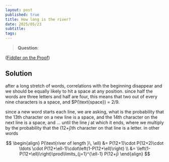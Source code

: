 ```yaml
---
layout: post
published: true
title: How long is the river?
date: 2025/05/23
subtitle: 
tags:
---
```


>**Question**:

<!--more-->

([Fiddler on the Proof](URL))

## Solution

after a long stretch of words, correlations with the beginning disappear and we should be equally likely to hit a space at any position. since half the words are three letters and half are four, this means that two out of every nine characters is a space, and $P(\text{space}) = 2/9.

since a new word starts each line, we are asking, what is the probability that the 13th character on a new line is a space, and the 14th character on the next line is a space, and ... until the line $j$ at which it ends, where we multiply by the probability that the (12+j)th character on that line is a letter. in other words

$$ 
\begin{align}
  P(\text{river of length }\, \ell) &= P(12+1)\cdot P(12+2)\cdot \ldots \cdot P(12+\ell-1)\cdot\left(1-P(12+\ell)\right) \\
  &= \left(1-P(12+\ell)\right)\prod\limits_{j=1}^{\ell-1} P(12+j)
\end{align}
$$

<br>
